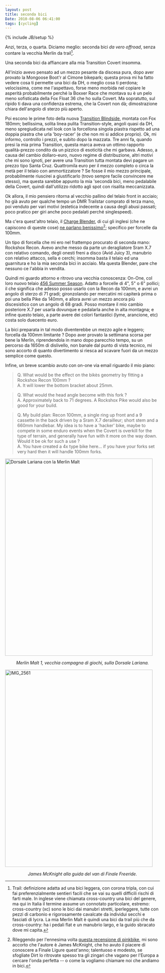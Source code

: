 ```yaml
---
layout: post
title: seconda bici
Date: 2010-08-06 06:41:00
tags: [cycling]
---
```

{% include JB/setup %} 

Anzi, terza, o quarta. Diciamo meglio: seconda bici _da vero offroad_, senza contare la vecchia Merlin da trail[^nota-trail].  
  
Una seconda bici da affiancare alla mia Transition Covert insomma.  
  
All'inizio avevo pensato ad un mezzo pesante da discesa pura, dopo aver provato la Mongoose Boot'r al Cimone bikepark; questa prova mi ha fatto vedere cosa ti permette una bici da DH, o meglio cosa ti perdona; velocissima, come me l'aspettavo, forse meno morbida nel copiare le asperità probabilmente perché la Boxxer Race che montava su è un pelo meno sofisticata della Fox Float 36 che ho sulla Covert. Ma sopratutto, sul ripido ti dava una confidenza estrema, che la Covert non dà; dimostrazione chiara dell'angolo di sterzo più aperto.  
  
Poi escono le prime foto della nuova [Transition Blindside](http://www.transitionbikes.com/Bikes_Blindside.cfm), montata con Fox 180mm; bellissima, solita linea pulita Transition-style, angoli quasi da DH, meno spregiudicata nel look con la forcellona singola piastra rispetto ad una doppia piastra che urla 'boy-racer' (e che non mi si addice proprio). Ok, mi informo, controllo i prezzi, e subito dopo la mazzata. Tre anni fa, quando presi la mia prima Transition, questa marca aveva un ottimo rapporto qualità-prezzo condito da un pizzico di esoticità che mi garbava. Adesso, a causa del cambio dollaro-euro, nuovo regime di distribuzione, altri motivi che mi sono ignoti, per avere una Transition tutta montata devi pagare un prezzo tipo Santa Cruz. Quattromila euro per il mezzo completo o circa la metà per il telaio con ammortizzatore ? Se fosse il mio mezzo principale, probabilmente riuscirei a giustificarlo (trovo sempre facile convincere me stesso), ma questa sarebbe appunto la mia 'secondà bici, meno pedalabile della Covert, quindi dall'utilizzo ridotto agli spot con risalita meccanizzata.  
  
Ok allora, il mio pensiero ritorna al vecchio pallino del telaio front in acciaio; ho già avuto per qualche tempo un DMR Trailstar comprato di terza mano, poi venduto per vari motivi (estetica indecente a causa degli abusi passati; poco pratico per giri anche poco pedalati perché singlespeed).  
  
Ma c'era quest'altro telaio, il [Charge Blender](http://www.pinkbike.com/video/51252), di cui gli inglesi (che ne capiscono di queste cose) [ne parlano benissimo](http://www.pinkbike.com/news/charge-blender-test-2008.html)[^nota-charge]; specifico per forcelle da 100mm.  
  
Un tipo di forcella che mi ero nel frattempo procurato di seconda mano: Rockshox Recon. Avevo anche messo da parte un deragliatore Sram X.7 con relativo comando, degli onesti freni a disco (Avid Juicy 3), manubrio con relativo attacco, sella e cerchi; insomma basta il telaio ed una guarnitura e ho la mia seconda bici in acciaio. Ma questa Blender, pare che nessuno ce l'abbia in vendita.  
  
Quindi mi guardo attorno e ritrovo una vecchia conoscenza: On-One, col loro nuovo telaio [456 Summer Season](http://www.bikemagic.com/gear-news/on-one-456-summer-season/6366.html). Adatto a forcelle di 4", 5" o 6" pollici; il che significa che adesso posso usarlo con la Recon da 100mm, e avrei un angolo di sterzo di 71 gradi; gironzolando per mercatini mi capiterà prima o poi una bella Pike da 140mm, e allora avrei un mezzo ancora più discesistico con un angolo di 68 gradi. Posso montare il mio cambio posteriore X.7 per usarla dovunque e pedalarla anche in alta montagna; e infine questo telaio, a parte avere dei colori fantastici (lyme, arancione, etc) costa solo duecento euro.  
  
La bici preparata in tal modo diventerebbe un mezzo agile e leggero; forcella da 100mm limitante ? Dopo aver provato la settimana scorsa per bene la Merlin, riprendendola in mano dopo parecchio tempo, su un percorso da 1650m di dislivello, non banale dal punto di vista tecnico, mi sono accorto di quanto divertimento si riesca ad scavare fuori da un mezzo semplice come questo.  
  
Infine, un breve scambio avuto con on-one via email riguardo il mio piano:  

> Q. What would be the effect on the bikès geometry by fitting a Rockshox Recon 100mm ?  
> A. It will lower the bottom bracket about 25mm.  
  
> Q. What would the head angle become with this fork ?  
> A. Approximately back to 71 degrees. A Rockshox Pike would also be good for your build.   
  
> Q. My build plan: Recon 100mm, a single ring up front and a 9 cassette in the back driven by a Sram X.7 derailleur; short stem and a 660mm handlebar. My idea is to have a 'hacker' bike, maybe to compete in some enduro events when the Covert is overkill for the type of terrain, and generally have fun with it more on the way down. Would it be ok for such a use ?  
> A. You have created a 4x type bike here... if you have your forks set very hard then it will handle 100mm forks.  


<a href="http://www.flickr.com/photos/aadm/4515608419/" title="Dorsale Lariana con la Merlin Malt by aadm, on Flickr"><img src="http://farm5.staticflickr.com/4060/4515608419_3f48ca0ba2_z.jpg" width="480" height="640" alt="Dorsale Lariana con la Merlin Malt"></a>
<center><i>Merlin Malt 1, vecchia compagna di giochi, sulla Dorsale Lariana.</i></center>

 
<a href="http://www.flickr.com/photos/aadm/4864099519/" title="IMG_2561 by aadm, on Flickr"><img src="http://farm5.staticflickr.com/4137/4864099519_1c65192384_z.jpg" width="480" height="640" alt="IMG_2561"></a>
<center><i>James McKnight alla guida del van di Finale Freeride.</i></center>

[^nota-trail]: Trail: definizione adatta ad una bici leggera, con corona tripla, con cui fai preferenzialmente sentieri facili che se vai su quelli difficili rischi di farti male. In inglese viene chiamata cross-country una bici del genere, ma qui in Italia il termine assume un connotato particolare, estremo: cross-country (xc) sono le bici dai manubri stretti, iperleggere, tutte con pezzi di carbonio e rigorosamente cavalcate da individui secchi e fasciati di lycra. La mia Merlin Malt è quindi una bici da trail più che da cross-country: ha i pedali flat e un manubrio largo, e la guido sbracato dove mi capita.  


[^nota-charge]: Rileggendo per l'ennesima volta [questa recensione di pinkbike](http://www.pinkbike.com/news/charge-blender-test-2008.html), mi sono accorto che l'autore è James McKnight, che ho avuto il piacere di conoscere a Finale Ligure quest'anno; talentuoso e modesto, se sfogliate Dirt lo ritrovate spesso tra gli zingari che vagano per l'Europa a cercare l'onda perfetta -- o come la vogliamo chiamare noi che andiamo in bici.
